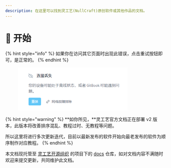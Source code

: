 ```yaml
---
description: 在这里可以找到灵工艺(NullCraft)原创软件或其他作品的文档。
---
```


# 🌟 开始

{% hint style="info" %}
如果你在访问其它页面时出现此错误，点击重试按钮即可，是正常的。
{% endhint %}

<div align="left">

<figure><img src=".gitbook/assets/Gitbook_Error.png" alt="" width="345"><figcaption></figcaption></figure>

</div>

{% hint style="warning" %}
**如你所见，**灵工艺官方文档正在部署 v2 版本，此版本将改善排序混乱、教程过时、无教程等问题。

所以这里将进行多次更新迭代，目前以最新发布的软件开始向最老发布的软件为顺序制作对应教程。
{% endhint %}

本文档现托管至 [灵工艺开源组织](https://github.com/NullCraftOrg) 的项目下的 [docs](https://github.com/NullCraftOrg/docs) 仓库，如对文档内容不满随时欢迎来提交更新，共同维护此文档。

